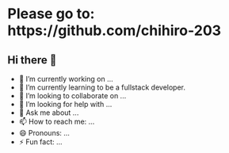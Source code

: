 <h1> Please go to: https://github.com/chihiro-203 </h1>

## Hi there 👋

- 🔭 I’m currently working on ...
- 🌱 I’m currently learning to be a fullstack developer.
- 👯 I’m looking to collaborate on ...
- 🤔 I’m looking for help with ...
- 💬 Ask me about ...
- 📫 How to reach me: ...
- 😄 Pronouns: ...
- ⚡ Fun fact: ...
